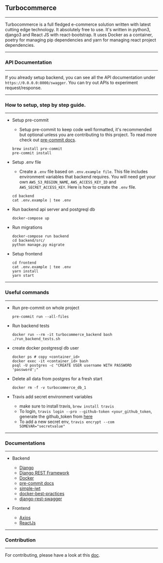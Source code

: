 ## Turbocommerce

---

Turbocommerce is a full fledged e-commerce solution written with latest cutting
edge technology. It absolutely free to use. It's written in python3, django3 and
React JS with react-bootstrap. It uses Docker as a container, poetry for managing
pip dependencies and yarn for managing react project dependencies.

---

### API Documentation

---

If you already setup backend, you can see all the API documentation under `https://0.0.0.0:8000/swagger`.
You can try out APIs to experiment request/response.

---

### How to setup, step by step guide.

---


- Setup pre-commit

    - Setup pre-commit to keep code well formatted, it's recommended but optional unless
you are contributing to this project. To read more check out [pre-commit docs](https://pre-commit.com/).

    ```
    brew install pre-commit
    pre-commit install
    ```



- Setup .env file
    - Create a `.env` file based on `.env.example file`. This file includes environment
variables that backend requires. You will need get your own `AWS_S3_REGION_NAME`,
`AWS_ACCESS_KEY_ID` and `AWS_SECRET_ACCESS_KEY`.
Here is how to create the `.env` file.
    ```
    cd backend
    cat .env.example | tee .env
    ```
- Run backend api server and postgreql db
    ```
    docker-compose up
    ```

- Run migrations
    ```
    docker-compose run backend
    cd backend/src/
    python manage.py migrate
    ```

- Setup frontend
    ```
    cd frontend
    cat .env.example | tee .env
    yarn install
    yarn start
    ```

---

### Useful commands

---

- Run pre-commit on whole project
    ```
    pre-commit run --all-files
    ```

- Run backend tests
    ```
    docker run --rm -it turbocommerce_backend bash ./run_backend_tests.sh
    ```

- create docker postgresql db user
    ```
    docker ps # copy <container_id>
    docker exec -it <container_id> bash
    psql -U postgres -c "CREATE USER username WITH PASSWORD 'password';"
    ```

- Delete all data from postgres for a fresh start
    ```
    docker rm -f -v turbocommerce_db_1
    ```

- Travis add secret environment variables
    - make sure to install travis, `brew install travis`
    - To login, `travis login --pro --github-token <your_github_token`, generate the github_token from [here](https://github.com/settings/tokens)
    - To add a new secret env, `travis encrypt --com SOMEVAR="secretvalue"`

---

### Documentations

---

- Backend
    - [Django](https://www.djangoproject.com/)
    - [Django REST Framework](https://www.django-rest-framework.org/)
    - [Docker](https://docs.docker.com/reference/)
    - [pre-commit docs](https://pre-commit.com/)
    - [simple-jwt](https://django-rest-framework-simplejwt.readthedocs.io/en/latest/)
    - [docker-best-practices](https://docs.docker.com/develop/develop-images/dockerfile_best-practices/)
    - [django-rest-swagger](https://django-rest-swagger.readthedocs.io/en/latest/)

- Frontend
    - [Axios](https://github.com/axios/axios)
    - [ReactJs](https://reactjs.org/)

---

### Contribution

---

For contributing, please have a look at this
[doc](https://github.com/ashdaily/turbocommerce/blob/master/CONTRIBUTING.md).
